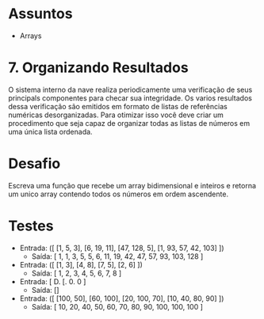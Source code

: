 # Assuntos
- Arrays

# 7. Organizando Resultados
O sistema interno da nave realiza periodicamente uma verificação de seus principals componentes para checar sua integridade.
Os varios resultados dessa verificação são emitidos em formato de listas de referências numéricas desorganizadas.
Para otimizar isso você deve criar um procedimento que seja capaz de organizar todas as listas de números em uma única lista ordenada.

# Desafio
Escreva uma função que recebe um array bidimensional e inteiros e retorna um unico array contendo todos os números em ordem ascendente.

# Testes
- Entrada: ([ [1, 5, 3], [6, 19, 11], [47, 128, 5], [1, 93, 57, 42, 103] ])
  - Saída: [ 1, 1, 3, 5, 5, 6, 11, 19, 42, 47, 57, 93, 103, 128 ]
- Entrada: ([ [1, 3], [4, 8], [7, 5], [2, 6] ])
  - Saída: [ 1, 2, 3, 4, 5, 6, 7, 8 ]
- Entrada: [ D. [. 0. 0 ]
  - Saída: []
- Entrada: ([ [100, 50], [60, 100], [20, 100, 70], [10, 40, 80, 90] ])
  - Saída: [ 10, 20, 40, 50, 60, 70, 80, 90, 100, 100, 100 ]